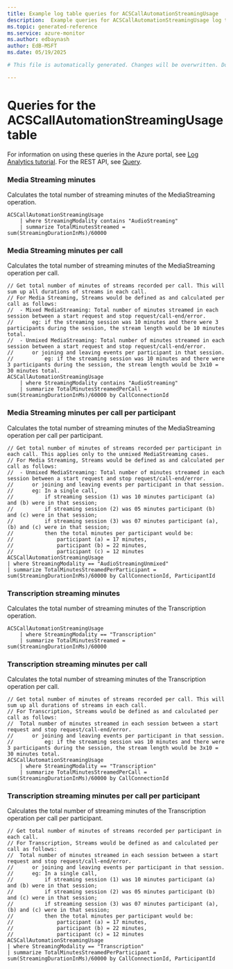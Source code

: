 ```yaml
---
title: Example log table queries for ACSCallAutomationStreamingUsage
description:  Example queries for ACSCallAutomationStreamingUsage log table
ms.topic: generated-reference
ms.service: azure-monitor
ms.author: edbaynash
author: EdB-MSFT
ms.date: 05/19/2025

# This file is automatically generated. Changes will be overwritten. Do not change this file directly. 

---
```


# Queries for the ACSCallAutomationStreamingUsage table

For information on using these queries in the Azure portal, see [Log Analytics tutorial](/azure/azure-monitor/logs/log-analytics-tutorial). For the REST API, see [Query](/azure/azure-monitor/logs/api/overview).


### Media Streaming minutes  


Calculates the total number of streaming minutes of the MediaStreaming operation.  

```query
ACSCallAutomationStreamingUsage 
    | where StreamingModality contains "AudioStreaming" 
    | summarize TotalMinutesStreamed = sum(StreamingDurationInMs)/60000
```



### Media Streaming minutes per call  


Calculates the total number of streaming minutes of the MediaStreaming operation per call.  

```query
// Get total number of minutes of streams recorded per call. This will sum up all durations of streams in each call.
// For Media Streaming, Streams would be defined as and calculated per call as follows:
//  - Mixed MediaStreaming: Total number of minutes streamed in each session between a start request and stop request/call-end/error.
//      eg: if the streaming session was 10 minutes and there were 3 participants during the session, the stream length would be 10 minutes total.
//  - Unmixed MediaStreaming: Total number of minutes streamed in each session between a start request and stop request/call-end/error.
//      or joining and leaving events per participant in that session.
//          eg: if the streaming session was 10 minutes and there were 3 participants during the session, the stream length would be 3x10 = 30 minutes total.
ACSCallAutomationStreamingUsage
    | where StreamingModality contains "AudioStreaming"
    | summarize TotalMinutesStreamedPerCall = sum(StreamingDurationInMs)/60000 by CallConnectionId
```



### Media Streaming minutes per call per participant  


Calculates the total number of streaming minutes of the MediaStreaming operation per call per participant.  

```query
// Get total number of minutes of streams recorded per participant in each call. This applies only to the unmixed MediaStreaming cases.
// For Media Streaming, Streams would be defined as and calculated per call as follows:
//  - Unmixed MediaStreaming: Total number of minutes streamed in each session between a start request and stop request/call-end/error.
//      or joining and leaving events per participant in that session.
//      eg: In a single call,
//          if streaming session (1) was 10 minutes participant (a) and (b) were in that session;
//          if streaming session (2) was 05 minutes participant (b) and (c) were in that session;
//          if streaming session (3) was 07 minutes participant (a), (b) and (c) were in that session;
//          then the total minutes per participant would be: 
//              participant (a) = 17 minutes,
//              participant (b) = 22 minutes,
//              participant (c) = 12 minutes
ACSCallAutomationStreamingUsage
| where StreamingModality == "AudioStreamingUnmixed"
| summarize TotalMinutesStreamedPerParticipant = sum(StreamingDurationInMs)/60000 by CallConnectionId, ParticipantId 
```



### Transcription streaming minutes  


Calculates the total number of streaming minutes of the Transcription operation.  

```query
ACSCallAutomationStreamingUsage 
    | where StreamingModality == "Transcription" 
    | summarize TotalMinutesStreamed = sum(StreamingDurationInMs)/60000
```



### Transcription streaming minutes per call  


Calculates the total number of streaming minutes of the Transcription operation per call.  

```query
// Get total number of minutes of streams recorded per call. This will sum up all durations of streams in each call.
// For Transcription, Streams would be defined as and calculated per call as follows:
//  Total number of minutes streamed in each session between a start request and stop request/call-end/error.
//      or joining and leaving events per participant in that session.
//          eg: if the streaming session was 10 minutes and there were 3 participants during the session, the stream length would be 3x10 = 30 minutes total.
ACSCallAutomationStreamingUsage
    | where StreamingModality == "Transcription"
    | summarize TotalMinutesStreamedPerCall = sum(StreamingDurationInMs)/60000 by CallConnectionId
```



### Transcription streaming minutes per call per participant  


Calculates the total number of streaming minutes of the Transcription operation per call per participant.  

```query
// Get total number of minutes of streams recorded per participant in each call.
// For Transcription, Streams would be defined as and calculated per call as follows:
//  Total number of minutes streamed in each session between a start request and stop request/call-end/error.
//      or joining and leaving events per participant in that session.
//      eg: In a single call,
//          if streaming session (1) was 10 minutes participant (a) and (b) were in that session;
//          if streaming session (2) was 05 minutes participant (b) and (c) were in that session;
//          if streaming session (3) was 07 minutes participant (a), (b) and (c) were in that session;
//          then the total minutes per participant would be: 
//              participant (a) = 17 minutes,
//              participant (b) = 22 minutes,
//              participant (c) = 12 minutes
ACSCallAutomationStreamingUsage
| where StreamingModality == "Transcription"
| summarize TotalMinutesStreamedPerParticipant = sum(StreamingDurationInMs)/60000 by CallConnectionId, ParticipantId 
```

